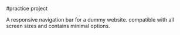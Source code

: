#practice project

A responsive navigation bar for a dummy website.
compatible with all screen sizes and contains minimal options.
